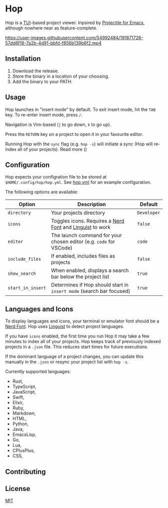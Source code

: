 # Hop

Hop is a [TUI](https://github.com/fdehau/tui-rs)-based project viewer. Inpsired by [Projectile for Emacs](https://github.com/bbatsov/projectile), although nowhere near as feature-complete.

https://user-images.githubusercontent.com/54992484/191871726-57dd6f16-7a2b-4d91-bbfd-f856b139b6f2.mp4

## Installation

1. Download the release. 
2. Store the binary in a location of your choosing.
3. Add the binary to your PATH. 

## Usage

Hop launches in "insert mode" by default. To exit insert mode, hit the `TAB` key. To re-enter insert mode, press `/`.

Navigation is Vim-based (`j` to go down, `k` to go up).

Press the `RETURN` key on a project to open it in your favourite editor.

Running Hop with the `sync` flag (e.g. `hop -s`) will initiate a sync (Hop will re-index all of your projects). Read more ()

## Configuration

Hop expects your configration file to be stored at `$HOME/.config/hop/hop.yml`. See [hop.yml](https://github.com/ben-maclaurin/hop/blob/main/hop.yml) for an example configuration.

The following options are available:

| Option            | Description                                                                                                                                | Default     |
|-------------------|--------------------------------------------------------------------------------------------------------------------------------------------|-------------|
| `directory`       | Your projects directory                                                                                                                    | `Developer` |
| `icons`           | Toggles icons. Requires a [Nerd Font](https://www.nerdfonts.com/font-downloads) and [Linguist](https://github.com/github/linguist) to work | `false`     |
| `editor`          | The launch command for your chosen editor (e.g. `code` for VSCode)                                                                         | `code`      |
| `include_files`   | If enabled, includes files as projects                                                                                                     | `false`     |
| `show_search`     | When enabled, displays a search bar below the project list                                                                                 | `true`      |
| `start_in_insert` | Determines if Hop should start in `insert mode` (search bar focused)                                                                       | `true`      |

## Languages and Icons

To display languages and icons, your terminal or emulator font should be a [Nerd Font](https://www.nerdfonts.com/font-downloads). Hop uses [Linguist](https://github.com/github/linguist) to detect project languages.

If you have `icons` enabled, the first time you run Hop it may take a few minutes to index all of your projects. Hop keeps track of previously indexed projects in a `.json` file. This reduces start times for future executions. 

If the dominant language of a project changes, you can update this manually in the `.json` or resync your project list with `hop -s`.

Currently supported languages:

- Rust,
- TypeScript,
- JavaScript,
- Swift,
- Elixir,
- Ruby,
- Markdown,
- HTML,
- Python,
- Java,
- EmacsLisp,
- Go,
- Lua,
- CPlusPlus,
- CSS,

## Contributing

## License
[MIT](https://choosealicense.com/licenses/mit/)
